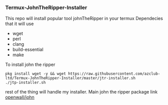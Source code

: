 ### Termux-JohnTheRipper-Installer
This repo will install popular tool johnTheRipper in your termux 
Dependecies that it will use


* wget
* perl
* clang
* build-essential
* make


To install john the ripper 

```
pkg install wget -y && wget https://raw.githubusercontent.com/azclub-ltd/Termux-JohnTheRipper-Installer/master/jtr-installer.sh
./jtp-installer.sh
```
rest of the thing will handle my installer.
Main john the ripper package link [openwall/john](https://github.com/openwall/john)
